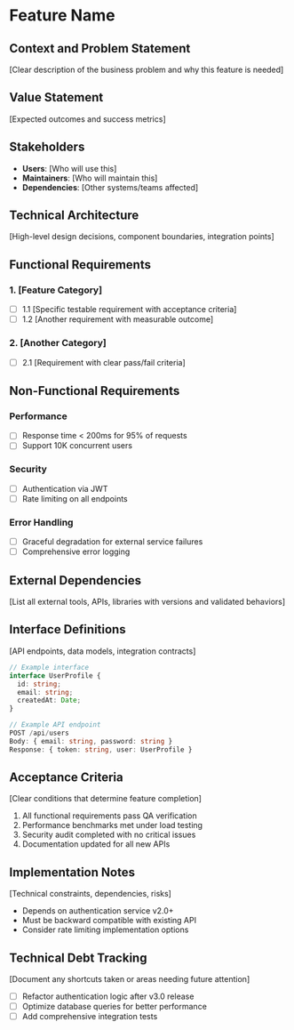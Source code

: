# Feature Name

<!--
Template for technical specifications following the principles in .claude/agent-docs/writing-specs.md
Copy this template to create new specifications: specs/YYYY-MM-DD-feature-name.md
-->

## Context and Problem Statement

[Clear description of the business problem and why this feature is needed]

## Value Statement

[Expected outcomes and success metrics]

## Stakeholders

- **Users**: [Who will use this]
- **Maintainers**: [Who will maintain this]
- **Dependencies**: [Other systems/teams affected]

## Technical Architecture

[High-level design decisions, component boundaries, integration points]

## Functional Requirements

### 1. [Feature Category]

- [ ] 1.1 [Specific testable requirement with acceptance criteria]
- [ ] 1.2 [Another requirement with measurable outcome]

### 2. [Another Category]

- [ ] 2.1 [Requirement with clear pass/fail criteria]

## Non-Functional Requirements

### Performance

- [ ] Response time < 200ms for 95% of requests
- [ ] Support 10K concurrent users

### Security

- [ ] Authentication via JWT
- [ ] Rate limiting on all endpoints

### Error Handling

- [ ] Graceful degradation for external service failures
- [ ] Comprehensive error logging

## External Dependencies

<!-- CRITICAL: Complete pre-flight validation checklist from .claude/agent-docs/writing-specs.md -->

[List all external tools, APIs, libraries with versions and validated behaviors]

## Interface Definitions

[API endpoints, data models, integration contracts]

```typescript
// Example interface
interface UserProfile {
  id: string;
  email: string;
  createdAt: Date;
}

// Example API endpoint
POST /api/users
Body: { email: string, password: string }
Response: { token: string, user: UserProfile }
```

## Acceptance Criteria

[Clear conditions that determine feature completion]

1. All functional requirements pass QA verification
2. Performance benchmarks met under load testing
3. Security audit completed with no critical issues
4. Documentation updated for all new APIs

## Implementation Notes

[Technical constraints, dependencies, risks]

- Depends on authentication service v2.0+
- Must be backward compatible with existing API
- Consider rate limiting implementation options

## Technical Debt Tracking

[Document any shortcuts taken or areas needing future attention]

- [ ] Refactor authentication logic after v3.0 release
- [ ] Optimize database queries for better performance
- [ ] Add comprehensive integration tests
